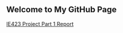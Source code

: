 ## Welcome to My GitHub Page
[IE423 Project Part 1 Report](https://bu-ie-423.github.io/fall-23-zeynepsudekarakus/part1.html)
